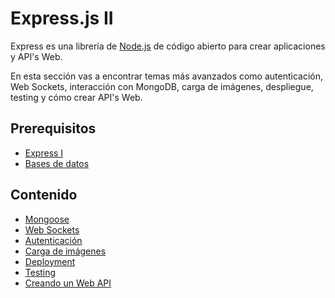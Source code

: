 # Express.js II

Express es una librería de [Node.js](https://nodejs.org/en/) de código abierto para crear aplicaciones y API's Web.

En esta sección vas a encontrar temas más avanzados como autenticación, Web Sockets, interacción con MongoDB, carga de imágenes, despliegue, testing y cómo crear API's Web.

## Prerequisitos

* [Express I](../express.js-i/)
* [Bases de datos](../bases-de-datos/)

## Contenido

* [Mongoose](mongoose.md)
* [Web Sockets](web-sockets.md)
* [Autenticación](autenticacion.md)
* [Carga de imágenes](carga-imagenes.md)
* [Deployment](deployment.md)
* [Testing](testing.md)
* [Creando un Web API](web-api.md)
